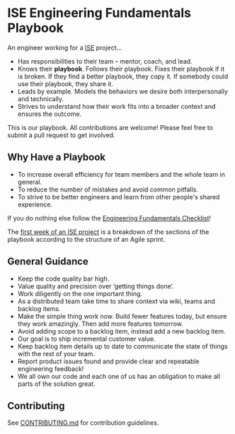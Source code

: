 # ISE Engineering Fundamentals Playbook

An engineer working for a [ISE](ISE.md) project...

* Has responsibilities to their team – mentor, coach, and lead.
* Knows their **playbook**. Follows their playbook. Fixes their playbook if it is broken. If they find a better playbook, they copy it. If somebody could use their playbook, they share it.
* Leads by example. Models the behaviors we desire both interpersonally and technically.
* Strives to understand how their work fits into a broader context and ensures the outcome.

This is our playbook. All contributions are welcome! Please feel free to submit a pull request to get involved.

## Why Have a Playbook

* To increase overall efficiency for team members and the whole team in general.
* To reduce the number of mistakes and avoid common pitfalls.
* To strive to be better engineers and learn from other people's shared experience.

If you do nothing else follow the [Engineering Fundamentals Checklist](./engineering-fundamentals-checklist.md)!

The [first week of an ISE project](./the-first-week-of-an-ise-project.md) is a breakdown of the sections of the playbook according to the structure of an Agile sprint.

## General Guidance

* Keep the code quality bar high.
* Value quality and precision over ‘getting things done’.
* Work diligently on the one important thing.
* As a distributed team take time to share context via wiki, teams and backlog items.
* Make the simple thing work now. Build fewer features today, but ensure they work amazingly. Then add more features tomorrow.
* Avoid adding scope to a backlog item, instead add a new backlog item.
* Our goal is to ship incremental customer value.
* Keep backlog item details up to date to communicate the state of things with the rest of your team.
* Report product issues found and provide clear and repeatable engineering feedback!
* We all own our code and each one of us has an obligation to make all parts of the solution great.

## Contributing

See [CONTRIBUTING.md](https://github.com/microsoft/code-with-engineering-playbook/tree/master/CONTRIBUTING.md) for contribution guidelines.
